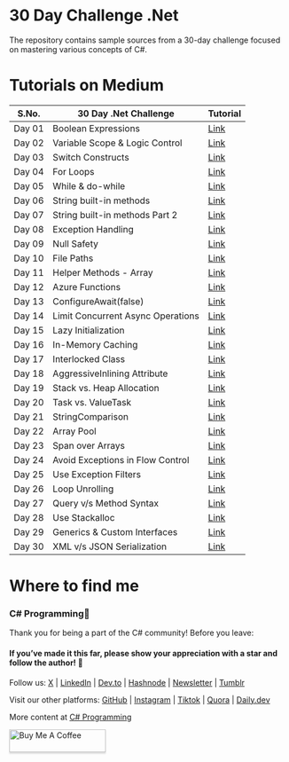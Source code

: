 # 30 Day Challenge .Net
The repository contains sample sources from a 30-day challenge focused on mastering various concepts of C#.

# Tutorials on Medium

| S.No. | 30 Day .Net Challenge    | Tutorial |
| -------- | -------- | ------- |
| Day 01 | Boolean Expressions  | [Link](https://singhsukhpinder.medium.com/day-1-of-30-day-net-challenge-boolean-expressions-0389d2f08ae9?sk=194d01eb816804773010613fa10ae6fe)   |
| Day 02 | Variable Scope & Logic Control   | [Link](https://medium.com/@singhsukhpinder/variable-scope-logic-control-with-code-blocks-in-c-a815340a8639?sk=d93c57d605868048a72c2c5fbd6cc7a9)   |
| Day 03 | Switch Constructs   | [Link](https://singhsukhpinder.medium.com/day-3-of-30-day-net-challenge-switch-constructs-c29270726302?sk=7b2afcc8f3e752f86c2bd8fec93ff33e)   |
| Day 04 | For Loops   | [Link](https://singhsukhpinder.medium.com/day-4-of-30-day-net-challenge-for-loops-0ab95ca30600?sk=4898e5ac532b35c9904c67251dc66323)   |
| Day 05 | While & do-while   | [Link](https://singhsukhpinder.medium.com/day-5-of-30-day-net-challenge-while-do-while-1517bee43cfb)   |
| Day 06 | String built-in methods | [Link](https://medium.com/@singhsukhpinder/day-6-of-30-day-net-challenge-string-built-in-methods-26ded768d07c?sk=8584a431e5a6b04a9b06ceb0c23f2975)   |
| Day 07 | String built-in methods Part 2   |  [Link](https://singhsukhpinder.medium.com/day-7-of-30-day-net-challenge-string-built-in-methods-part-2-53f29be9902d?sk=4aba7b3b7810337315d3bd3d7c21ffab])   |
| Day 08 | Exception Handling   |  [Link](https://medium.com/@singhsukhpinder/day-8-of-30-day-net-challenge-exception-handling-65814aaa5994?sk=c40fd301ca43a2d6186dd6c772da7535)   |
| Day 09 | Null Safety   |  [Link](https://medium.com/c-sharp-progarmming/day-9-of-30-day-net-challenge-null-safety-062cc10d5023)  |
| Day 10 | File Paths   |  [Link](https://medium.com/c-sharp-progarmming/day-10-of-30-day-net-challenge-file-paths-ef6803ea16c9?sk=1d9ad837c33a2de69ea8d5786fbe891d)   |
| Day 11 | Helper Methods - Array   |  [Link](https://medium.com/c-sharp-progarmming/day-11-of-30-day-net-challenge-helper-methods-array-59061f037c6b?sk=c543b4532231fb34367a5fdb25da4af0)   |
| Day 12 | Azure Functions  |  [Link](https://medium.com/c-sharp-progarmming/day-12-of-30-day-net-challenge-azure-functions-4271627a2e75?sk=1a0d8603627184c17ba3f89792351239)   |
| Day 13 | ConfigureAwait(false)   |  [Link](https://medium.com/c-sharp-progarmming/day-13-of-the-30-day-net-challenge-configureawait-false-550c728eaa7e?sk=a8b23363c39a361e3d489014f2704b87)   |
| Day 14 |  Limit Concurrent Async Operations  |  [Link](https://singhsukhpinder.medium.com/day-14-of-30-day-net-challenge-limit-concurrent-async-operations-21bfa4266992?sk=94f9238aec4335c1d3d0cea80e566163)   |
| Day 15 |  Lazy Initialization  |  [Link](https://medium.com/c-sharp-progarmming/day-15-of-30-day-net-challenge-lazy-initialization-e253756a480b?sk=651159d6fd60614d7a73216e4b370f47)   |
| Day 16 |  In-Memory Caching  |  [Link](https://medium.com/c-sharp-progarmming/day-16-of-30-day-net-challenge-in-memory-caching-d912545fbee9?sk=034a6df7ad3cc2ef47f59683f7ee656d)   |
| Day 17 |  Interlocked Class  |  [Link](https://medium.com/c-sharp-progarmming/day-17-of-30-day-net-challenge-interlocked-class-9ea3b07a71b0?sk=f66f8d77acb80e1e95b460ee0c4c191c)   |
| Day 18 |  AggressiveInlining Attribute  |  [Link](https://singhsukhpinder.medium.com/day-18-of-30-day-net-challenge-aggressiveinlining-attribute-c29cde197065?sk=736c63c59bc2cb5c7a042a1d8ba873ce)   |
| Day 19 |  Stack vs. Heap Allocation  |  [Link](https://medium.com/c-sharp-progarmming/day-19-of-30-day-net-challenge-stack-vs-heap-allocation-95def98c56ca?sk=1d3c1c0fcac99901acb4a1e95b32d0b5)   |
| Day 20 |  Task vs. ValueTask  |  [Link](https://medium.com/c-sharp-progarmming/day-20-of-30-day-net-challenge-task-vs-valuetask-9d0c8093f1cd?sk=5e468fa8934d478e5071fd178a548ff4)   |
| Day 21 |   StringComparison |  [Link](https://medium.com/c-sharp-progarmming/day-21-of-30-day-net-challenge-stringcomparison-de6e709f613c?sk=857f09f384a9a09c76af67729f4b0e5f)   |
| Day 22 | Array Pool   |  [Link](https://medium.com/c-sharp-progarmming/day-22-of-30-day-net-challenge-use-array-pool-d9cc9092e4dc?sk=b854164f2426b4295bd2675cc36765dc)   |
| Day 23 | Span<T> over Arrays   |  [Link](https://medium.com/c-sharp-progarmming/day-23-of-30-day-net-challenge-span-t-over-arrays-6ed18417a248?sk=e2117993cbff61f884a1d01378c030d1)  |
| Day 24 |  Avoid Exceptions in Flow Control  |  [Link](https://medium.com/c-sharp-progarmming/day-24-of-30-day-net-challenge-avoid-exceptions-in-flow-control-5c6a3d18a689?sk=2726e0f56037d685285d8b8cbffd0c4f)   |
| Day 25 |  Use Exception Filters  |  [Link](https://medium.com/c-sharp-progarmming/day-25-of-30-day-net-challenge-use-exception-filters-d1413d0d0e2a)   |
| Day 26 |  Loop Unrolling  |  [Link](https://medium.com/c-sharp-progarmming/day-26-of-30-day-net-challenge-loop-unrolling-8a84c46bba33)   |
| Day 27 |  Query v/s Method Syntax  | [Link](https://medium.com/c-sharp-progarmming/day-27-of-30-day-net-challenge-query-v-s-method-syntax-36569545a11e)   |
| Day 28 |  Use Stackalloc  |  [Link](https://medium.com/c-sharp-progarmming/day-28-of-30-day-net-challenge-use-stackalloc-9c2baddb0bbb)   |
| Day 29 |  Generics & Custom Interfaces  |  [Link](https://medium.com/c-sharp-progarmming/day-29-of-30-day-net-challenge-generics-custom-interfaces-c0f67c596a7e)   |
| Day 30 |   XML v/s JSON Serialization |  [Link](https://medium.com/c-sharp-progarmming/30-day-net-challenge-recap-elevate-your-c-skills-b3c7934c7207)   |

# Where to find me

### C# Programming🚀

Thank you for being a part of the C# community! Before you leave:

#### If you’ve made it this far, please show your appreciation with a star and follow the author! 👏️️

Follow us: [X](https://twitter.com/sukhsukhpinder) | [LinkedIn](https://www.linkedin.com/in/sukhpinder-singh/) | [Dev.to](https://dev.to/ssukhpinder) | [Hashnode](https://dotnet.hashnode.dev/) | [Newsletter](https://www.linkedin.com/newsletters/net-programming-7031098498754195456/) | [Tumblr](https://www.tumblr.com/settings/blog/codewithsukh)

Visit our other platforms: [GitHub](https://github.com/ssukhpinder) | [Instagram](https://www.instagram.com/codewithsukh/) | [Tiktok](https://www.tiktok.com/@codewithsukh) | [Quora](https://www.quora.com/profile/Sukhpinder-Singh-4) | [Daily.dev](https://app.daily.dev/devcard)

More content at [C# Programming](https://medium.com/c-sharp-progarmming)


<a href="https://www.buymeacoffee.com/sukhpindersingh" target="_blank"><img src="https://www.buymeacoffee.com/assets/img/custom_images/orange_img.png" alt="Buy Me A Coffee" style="height: 41px !important;width: 174px !important;box-shadow: 0px 3px 2px 0px rgba(190, 190, 190, 0.5) !important;-webkit-box-shadow: 0px 3px 2px 0px rgba(190, 190, 190, 0.5) !important;" ></a>

